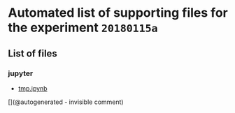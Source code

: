# Automated list of supporting files for the __experiment `20180115a`__

## List of files

### jupyter

* [tmp.ipynb](/tmp.ipynb)


[](@autogenerated - invisible comment)